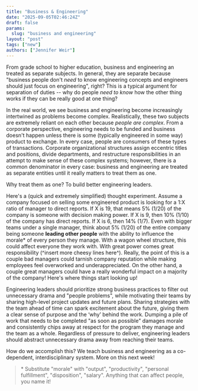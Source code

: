 ```yaml
---
title: "Business & Engineering"
date: "2025-09-05T02:46:24Z"
draft: false
params:
  slug: "business and engineering"
layout: "post"
tags: ["new"]
authors: ["Jennifer Weir"]
---
```


From grade school to higher education, business and engineering an treated as separate subjects. In general, they are separate because "business people don't *need* to know engineering concepts and engineers should just focus on engineering", right? This is a typical argument for separation of duties -- why do people *need to know* how the other thing works if they can be really good at one thing?

In the real world, we see business and engineering become increasingly intertwined as problems become complex. Realistically, these two subjects are extremely reliant on each other because *people are complex*. From a corporate perspective, engineering needs to be funded and business doesn't happen unless there is some (typically engineered in some way) product to exchange. In every case, people are consumers of these types of transactions. Corporate organizational structures assign eccentric titles and positions, divide departments, and restructure responsibilities in an attempt to make sense of these complex systems; however, there is a common denominator in every case: business and engineering are treated as separate entities until it really matters to treat them as one.

Why treat them as one? To build better engineering leaders.

Here's a (quick and extremely simplified) thought experiment. Assume a company focused on selling some engineered product is looking for a 1:X ratio of manager to direct reports. If X is 19, that means 5% (1/20) of the company is someone with decision making power. If X is 9, then 10% (1/10) of the company has direct reports. If X is 6, then 14% (1/7). Even with bigger teams under a single manager, think about 5% (1/20) of the entire company being someone **leading other people** with the ability to influence the morale* of every person they manage. With a wagon wheel structure, this could affect everyone they work with. With great power comes great responsibility (^insert more cheesy lines here^). Really, the point of this is a couple bad managers could tarnish company reputation while making employees feel overworked and underappreciated. On the other hand, a couple great managers could have a really wonderful impact on a majority of the company! Here's where things start looking up!

Engineering leaders should prioritize strong business practices to filter out unnecessary drama and "people problems", while motivating their teams by sharing high-level project updates and future plans. Sharing strategies with the team ahead of time can spark excitement about the future, giving them a clear sense of purpose and the ‘why’ behind the work. Dumping a pile of work that needs to be completed "as soon as possible" damages morale and consistently chips away at respect for the program they manage and the team as a whole. Regardless of pressure to deliver, engineering leaders should abstract unnecessary drama away from reaching their teams.

How do we accomplish this? We teach business and engineering as a co-dependent, interdisciplinary system. More on this next week!

> \* Substitute "morale" with "output", "productivity", "personal fulfillment", "disposition", "salary". Anything that can affect people, you name it!
